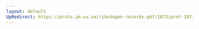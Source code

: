 ```yaml
---
layout: default
UpRedirect: https://pruto.im.uu.se/riksdagen-records-pdf/1873/prot-1873--fk--317.pdf
---
```

